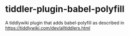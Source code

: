 # tiddler-plugin-babel-polyfill
A tiddlywiki plugin that adds babel-polyfill as described in https://tiddlywiki.com/dev/alltiddlers.html


